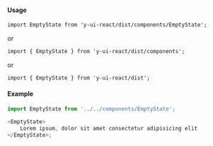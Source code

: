 #### Usage

```markdown
import EmptyState from 'y-ui-react/dist/components/EmptyState';
```

or

```markdown
import { EmptyState } from 'y-ui-react/dist/components';
```

or

```markdown
import { EmptyState } from 'y-ui-react/dist';
```

#### Example

```js
import EmptyState from '../../components/EmptyState';

<EmptyState>
	Lorem ipsum, dolor sit amet consectetur adipisicing elit
</EmptyState>;
```
